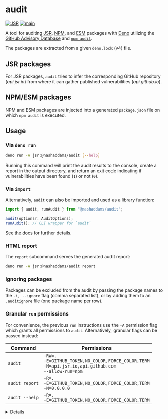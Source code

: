 # audit

[![JSR](https://jsr.io/badges/@nashaddams/audit)](https://jsr.io/@nashaddams/audit)
[![main](https://github.com/nashaddams/audit/actions/workflows/tests.yml/badge.svg)](https://github.com/nashaddams/audit/actions)

A tool for auditing [JSR](https://jsr.io/), [NPM](https://www.npmjs.com/), and
[ESM](https://esm.sh/) packages with [Deno](https://deno.com/) utilizing the
[GitHub Advisory Database](https://github.com/advisories) and
[`npm audit`](https://docs.npmjs.com/cli/commands/npm-audit).

The packages are extracted from a given `deno.lock` (v4) file.

## JSR packages

For JSR packages, `audit` tries to infer the corresponding GitHub repository
(_api.jsr.io_) from where it can gather published vulnerabilities
(_api.github.io_).

## NPM/ESM packages

NPM and ESM packages are injected into a generated `package.json` file on which
`npm audit` is executed.

## Usage

### Via `deno run`

```sh
deno run -A jsr:@nashaddams/audit [--help]
```

Running this command will print the audit results to the console, create a
report in the output directory, and return an exit code indicating if
vulnerabilities have been found (`1`) or not (`0`).

### Via `import`

Alternatively, `audit` can also be imported and used as a library function:

```ts
import { audit, runAudit } from "@nashaddams/audit";

audit(options?: AuditOptions);
runAudit(); // CLI wrapper for `audit`
```

See [the docs](https://jsr.io/@nashaddams/audit/doc) for further details.

### HTML report

The `report` subcommand serves the generated audit report:

```sh
deno run -A jsr:@nashaddams/audit report
```

### Ignoring packages

Packages can be excluded from the audit by passing the package names to the
`-i, --ignore` flag (comma separated list), or by adding them to an
`.auditignore` file (one package name per row).

### Granular `run` permissions

For convenience, the previous `run` instructions use the `-A` permission flag
which grants all permissions to `audit`. Alternatively, granular flags can be
passed instead:

| Command        | Permissions                                                                                                      |
| -------------- | ---------------------------------------------------------------------------------------------------------------- |
| `audit`        | `-RW=.`<br/>`-E=GITHUB_TOKEN,NO_COLOR,FORCE_COLOR,TERM`<br/>`-N=api.jsr.io,api.github.com`<br/>`--allow-run=npm` |
| `audit report` | `-R=.`<br/>`-E=GITHUB_TOKEN,NO_COLOR,FORCE_COLOR,TERM`<br/>`-N=0.0.0.0`                                          |
| `audit --help` | `-R=.`<br/>`-E=GITHUB_TOKEN,NO_COLOR,FORCE_COLOR,TERM`                                                           |

<details>

<summary>Details</summary>

| Permission                                  | Usage                                                                      |
| ------------------------------------------- | -------------------------------------------------------------------------- |
| `-R=.`                                      | Read the lock file and the report.                                         |
| `-W=.`                                      | Write the `package.json` and the report.                                   |
| `-E=GITHUB_TOKEN,NO_COLOR,FORCE_COLOR,TERM` | Used for authenticated GitHub API requests and the `npm audit` subcommand. |
| `-N=api.jsr.io,api.github.com`              | Fetch the JSR package information and GitHub security advisories.          |
| `-N=0.0.0.0`                                | Serve the generated audit report.                                          |
| `--allow-run=npm`                           | Run `npm install` and `npm audit`.                                         |

</details>
